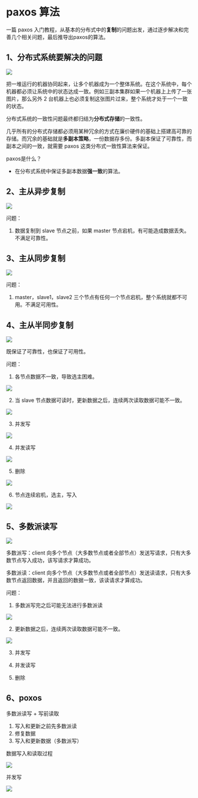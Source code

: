 # paxos 算法

一篇 paxos 入门教程，从基本的分布式中的**复制**的问题出发，通过逐步解决和完善几个相关问题，最后推导出paxos的算法。

## 1、分布式系统要解决的问题

![](./images/paxos_00.png)

把一堆运行的机器协同起来，让多个机器成为一个整体系统。在这个系统中，每个机器都必须让系统中的状态达成一致。例如三副本集群如果一个机器上上传了一张图片，那么另外 2 台机器上也必须复制这张图片过来，整个系统才处于一个一致的状态。

分布式系统的一致性问题最终都归结为**分布式存储**的一致性。

几乎所有的分布式存储都必须用某种冗余的方式在廉价硬件的基础上搭建高可靠的存储。而冗余的基础就是**多副本策略**，一份数据存多份。多副本保证了可靠性，而副本之间的一致，就需要 paxos 这类分布式一致性算法来保证。

paxos是什么？

- 在分布式系统中保证多副本数据**强一致**的算法。

## 2、主从异步复制

![](./images/paxos_01.png)

问题：

1. 数据复制到 slave 节点之前，如果 master 节点宕机，有可能造成数据丢失。不满足可靠性。

## 3、主从同步复制

![](./images/paxos_02.png)

问题：

1. master，slave1，slave2 三个节点有任何一个节点宕机，整个系统就都不可用。不满足可用性。

## 4、主从半同步复制

![](./images/paxos_03.png)

既保证了可靠性，也保证了可用性。

问题：

1. 各节点数据不一致，导致选主困难。

![](./images/04_01.png)

2. 当 slave 节点数据可读时，更新数据之后，连续两次读取数据可能不一致。

![](./images/04_02.png)

3. 并发写

![](./images/paxos_04.png)

4. 并发读写

![](./images/paxos_05.png)

5. 删除

![](./images/04_03.png)

6. 节点连续宕机，选主，写入

![](./images/04_04.png)

## 5、多数派读写

![](./images/paxos_06.png)

多数派写：client 向多个节点（大多数节点或者全部节点）发送写请求，只有大多数节点写入成功，该写请求才算成功。

多数派读：client 向多个节点（大多数节点或者全部节点）发送读请求，只有大多数节点返回数据，并且返回的数据一致，该读请求才算成功。

问题：
1. 多数派写完之后可能无法进行多数派读

![](./images/05_01.png)

2. 更新数据之后，连续两次读取数据可能不一致。

![](./images/05_02.png)

3. 并发写

4. 并发读写

5. 删除

## 6、poxos

多数派读写 + 写前读取

1. 写入和更新之前先多数派读
2. 修复数据
3. 写入和更新数据（多数派写）

数据写入和读取过程

![](./images/06_01.png)

并发写

![](./images/paxos_07.png)



